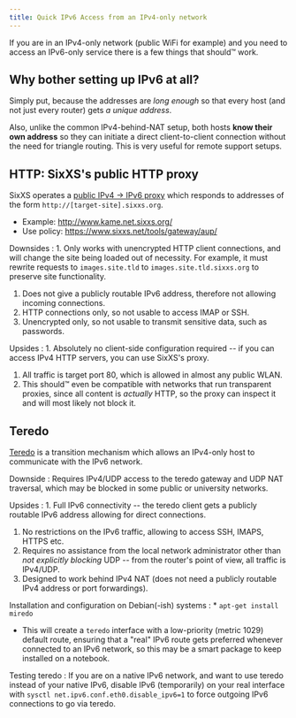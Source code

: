 ```yaml
---
title: Quick IPv6 Access from an IPv4-only network
---
```


If you are in an IPv4-only network
(public WiFi for example)
and you need to access an IPv6-only service
there is a few things that should™ work.

## Why bother setting up IPv6 at all?

Simply put, because the addresses are *long enough* so that
every host (and not just every router) gets *a unique address*.

Also, unlike the common IPv4-behind-NAT setup, both hosts
**know their own address** so they can initiate a direct
client-to-client connection without the need for triangle
routing.  This is very useful for remote support setups.

## HTTP: SixXS's public HTTP proxy

SixXS operates a [public IPv4 -> IPv6 proxy][proxy]
which responds to addresses of the form
`http://[target-site].sixxs.org`.

* Example: <http://www.kame.net.sixxs.org/>
* Use policy: <https://www.sixxs.net/tools/gateway/aup/>

Downsides
: 1. Only works with unencrypted HTTP client connections,
and will change the site being loaded out of necessity.
For example, it must rewrite requests to `images.site.tld`
to `images.site.tld.sixxs.org` to preserve site functionality.
1. Does not give a publicly routable IPv6 address, therefore
not allowing incoming connections.
1. HTTP connections only,
so not usable to access IMAP or SSH.
1. Unencrypted only,
so not usable to transmit sensitive data,
such as passwords.

Upsides
: 1. Absolutely no client-side configuration required --
if you can access IPv4 HTTP servers, you can use SixXS's proxy.
1. All traffic is target port 80,
which is allowed in almost any public WLAN.
1. This should™ even be compatible with networks
that run transparent proxies, since all content
is *actually* HTTP,
so the proxy can inspect it and will most likely not block it.

[proxy]: https://www.sixxs.net/tools/gateway/

## Teredo

[Teredo][] is a transition mechanism which allows an IPv4-only
host to communicate with the IPv6 network.

Downside
: Requires IPv4/UDP access to the teredo gateway
and UDP NAT traversal,
which may be blocked in some public or university networks.

Upsides
: 1. Full IPv6 connectivity -- the teredo client gets a publicly
routable IPv6 address allowing for direct connections.
1. No restrictions on the IPv6 traffic, allowing to access
SSH, IMAPS, HTTPS etc.
1. Requires no assistance from the local network administrator
other than *not explicitly blocking* UDP --
from the router's point of view, all traffic is IPv4/UDP.
1. Designed to work behind IPv4 NAT (does not need a publicly
routable IPv4 address or port forwardings).

Installation and configuration on Debian(-ish) systems
: * `apt-get install miredo`
* This will create a `teredo` interface with a low-priority
(metric 1029) default route, ensuring that a "real" IPv6 route
gets preferred whenever connected to an IPv6 network,
so this may be a smart package to keep installed on a notebook.

Testing teredo
: If you are on a native IPv6 network, and want to use
teredo instead of your native IPv6, disable IPv6 (temporarily)
on your real interface with
`sysctl net.ipv6.conf.eth0.disable_ipv6=1`
to force outgoing IPv6 connections to go via teredo.

[Teredo]: https://en.wikipedia.org/wiki/Teredo_tunneling
